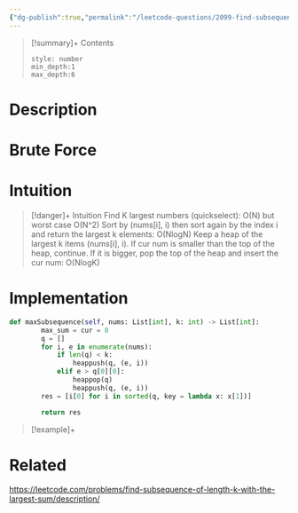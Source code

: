 ```yaml
---
{"dg-publish":true,"permalink":"/leetcode-questions/2099-find-subsequence-of-length-k-with-the-largest-sum/","title":"2099. Find Subsequence of Length K With the Largest Sum"}
---
```



>[!summary]+ Contents
>```toc
>style: number
>min_depth:1
>max_depth:6
>```

# Description

# Brute Force
# Intuition

>[!danger]+ Intuition
> Find K largest numbers (quickselect): O(N) but worst case O(N^2)
> Sort by (nums[i], i) then sort again by the index i and return the largest k elements: O(NlogN)
> Keep a heap of the largest k items (nums[i], i). If cur num is smaller than the top of the heap, continue. If it is bigger, pop the top of the heap and insert the cur num: O(NlogK)


# Implementation
```python
def maxSubsequence(self, nums: List[int], k: int) -> List[int]:
        max_sum = cur = 0
        q = []
        for i, e in enumerate(nums):
            if len(q) < k:
                heappush(q, (e, i))
            elif e > q[0][0]:
                heappop(q)
                heappush(q, (e, i))
        res = [i[0] for i in sorted(q, key = lambda x: x[1])]

        return res
```

>[!example]+ 


# Related
https://leetcode.com/problems/find-subsequence-of-length-k-with-the-largest-sum/description/